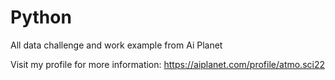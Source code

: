 # Python
All data challenge and work example from Ai Planet

Visit my profile for more information:
https://aiplanet.com/profile/atmo.sci22
